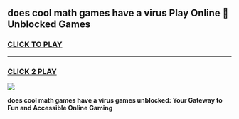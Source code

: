 
## does cool math games have a virus Play Online 👋 Unblocked Games
<h3>
<a href="https://news.freeplayer.one?title=does_cool_math_games_have_a_virus&ref=17CMG">CLICK TO PLAY</a></h3>
<hr>

<h3>
<a href="https://news.freeplayer.one?title=does_cool_math_games_have_a_virus&ref=17CMG">CLICK 2 PLAY</a>
  
</h3>

<a href="https://news.freeplayer.one?title=does_cool_math_games_have_a_virus&ref=17CMG/"><img src="https://clearcache.store/games.png"></a>


**does cool math games have a virus games unblocked: Your Gateway to Fun and Accessible Online Gaming**
